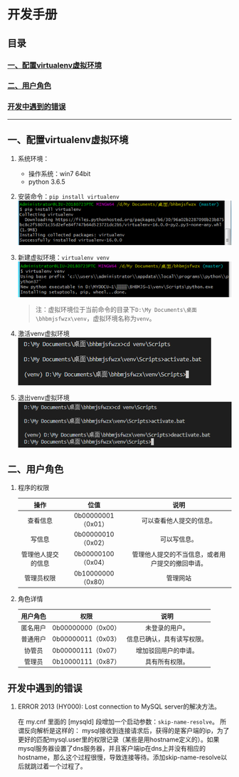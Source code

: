 # 开发手册

## 目录
### [一、配置virtualenv虚拟环境](#chapter01)
### [二、用户角色](#chapter02)
### [开发中遇到的错误](#chapter_error)

<hr>

## <span id="chapter01">一、配置virtualenv虚拟环境</span>

1. 系统环境：   
   * 操作系统：win7 64bit
   * python 3.6.5

2. 安装命令：`pip install virtualenv`   
![virtualenv安装截图](https://github.com/YaJunCui/bhbmjsfwzx/blob/master/pictures/install_virtualenv.png?raw=true)

3. 新建虚拟环境：`virtualenv venv`  
![新建虚拟环境截图](https://github.com/YaJunCui/bhbmjsfwzx/blob/master/pictures/virtualenv_venv.png?raw=true)

    > 注：虚拟环境位于当前命令的目录下`D:\My Documents\桌面\bhbmjsfwzx\venv`，虚拟环境名称为`venv`。
4. 激活venv虚拟环境  
![激活虚拟环境截图](https://github.com/YaJunCui/bhbmjsfwzx/blob/master/pictures/venv_activate.png?raw=true)

5. 退出venv虚拟环境  
![退出虚拟环境截图](https://github.com/YaJunCui/bhbmjsfwzx/blob/master/pictures/venv_deactivate.png?raw=true)


## <span id="chapter02">二、用户角色</span>

1. 程序的权限

    |操作|位值|说明|
    |:--:|:--:|:--:|
    |查看信息|0b00000001（0x01）|可以查看他人提交的信息。|
    |写信息|0b00000010（0x02）|可以写信息。|
    |管理他人提交的信息|0b00000100（0x04）|管理他人提交的不当信息，或者用户提交的撤回申请。|
    |管理员权限|0b10000000（0x80）|管理网站|

2. 角色详情 

    |用户角色|权限|说明|
    |:--:|:--:|:--:|
    |匿名用户|0b00000000（0x00）|未登录的用户。|
    |普通用户|0b00000011（0x03）|信息已确认，具有读写权限。|
    |协管员|0b00000111（0x07）|增加驳回用户的申请。|
    |管理员|0b10000111（0x87）|具有所有权限。|

## <span id="chapter_error">开发中遇到的错误</span>

1. ERROR 2013 (HY000): Lost connection to MySQL server的解决方法。

    在 my.cnf 里面的 [mysqld] 段增加一个启动参数：`skip-name-resolve`。
    所谓反向解析是这样的：
    mysql接收到连接请求后，获得的是客户端的ip，为了更好的匹配mysql.user里的权限记录（某些是用hostname定义的）。如果mysql服务器设置了dns服务器，并且客户端ip在dns上并没有相应的hostname，那么这个过程很慢，导致连接等待。添加skip-name-resolve以后就跳过着一个过程了。
